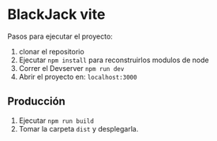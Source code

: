 # BlackJack vite

Pasos para ejecutar el proyecto:

1. clonar el repositorio
2. Ejecutar ``` npm install ``` para reconstruirlos modulos de node
3. Correr el Devserver ``` npm run dev ```
4. Abrir el proyecto en: ```localhost:3000```

## Producción

1. Ejecutar ``` npm run build ```
2. Tomar la carpeta ``` dist ``` y desplegarla.
